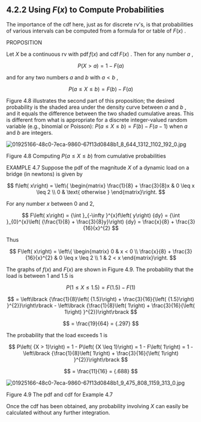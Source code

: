 ## 4.2.2 Using $F\left( x\right)$ to Compute Probabilities

The importance of the cdf here, just as for discrete rv's, is that probabilities of various intervals can be computed from a formula for or table of $F\left( x\right)$ .

PROPOSITION

Let $X$ be a continuous rv with $\operatorname{pdf}f\left( x\right)$ and $\operatorname{cdf}F\left( x\right)$ . Then for any number $a$ ,

$$
P\left( {X > a}\right) = 1 - F\left( a\right)
$$

and for any two numbers $a$ and $b$ with $a < b$ ,

$$
P\left( {a \leq X \leq b}\right) = F\left( b\right) - F\left( a\right)
$$

Figure 4.8 illustrates the second part of this proposition; the desired probability is the shaded area under the density curve between $a$ and $b$ , and it equals the difference between the two shaded cumulative areas. This is different from what is appropriate for a discrete integer-valued random variable (e.g., binomial or Poisson): $P\left( {a \leq X \leq b}\right) = F\left( b\right) - F\left( {a - 1}\right)$ when $a$ and $b$ are integers.

![01925166-48c0-7eca-9860-67f13d0848b1_8_644_1312_1102_192_0.jpg](images/01925166-48c0-7eca-9860-67f13d0848b1_8_644_1312_1102_192_0.jpg)

Figure 4.8 Computing $P\left( {a \leq X \leq b}\right)$ from cumulative probabilities

EXAMPLE 4.7 Suppose the pdf of the magnitude $X$ of a dynamic load on a bridge (in newtons) is given by

$$
f\left( x\right) = \left\{ \begin{matrix} \frac{1}{8} + \frac{3}{8}x & 0 \leq x \leq 2 \\ 0 & \text{ otherwise } \end{matrix}\right.
$$

For any number $x$ between 0 and 2,

$$
F\left( x\right) = {\int }_{-\infty }^{x}f\left( y\right) {dy} = {\int }_{0}^{x}\left( {\frac{1}{8} + \frac{3}{8}y}\right) {dy} = \frac{x}{8} + \frac{3}{16}{x}^{2}
$$

Thus

$$
F\left( x\right) = \left\{ \begin{matrix} 0 & x < 0 \\ \frac{x}{8} + \frac{3}{16}{x}^{2} & 0 \leq x \leq 2 \\ 1 & 2 < x \end{matrix}\right.
$$

The graphs of $f\left( x\right)$ and $F\left( x\right)$ are shown in Figure 4.9. The probability that the load is between 1 and 1.5 is

$$
P\left( {1 \leq X \leq {1.5}}\right) = F\left( {1.5}\right) - F\left( 1\right)
$$

$$
= \left\lbrack {\frac{1}{8}\left( {1.5}\right) + \frac{3}{16}{\left( {1.5}\right) }^{2}}\right\rbrack - \left\lbrack {\frac{1}{8}\left( 1\right) + \frac{3}{16}{\left( 1\right) }^{2}}\right\rbrack
$$

$$
= \frac{19}{64} = {.297}
$$

The probability that the load exceeds 1 is

$$
P\left( {X > 1}\right) = 1 - P\left( {X \leq 1}\right) = 1 - F\left( 1\right) = 1 - \left\lbrack {\frac{1}{8}\left( 1\right) + \frac{3}{16}{\left( 1\right) }^{2}}\right\rbrack
$$

$$
= \frac{11}{16} = {.688}
$$

![01925166-48c0-7eca-9860-67f13d0848b1_9_475_808_1159_313_0.jpg](images/01925166-48c0-7eca-9860-67f13d0848b1_9_475_808_1159_313_0.jpg)

Figure 4.9 The pdf and cdf for Example 4.7

Once the cdf has been obtained, any probability involving $X$ can easily be calculated without any further integration.